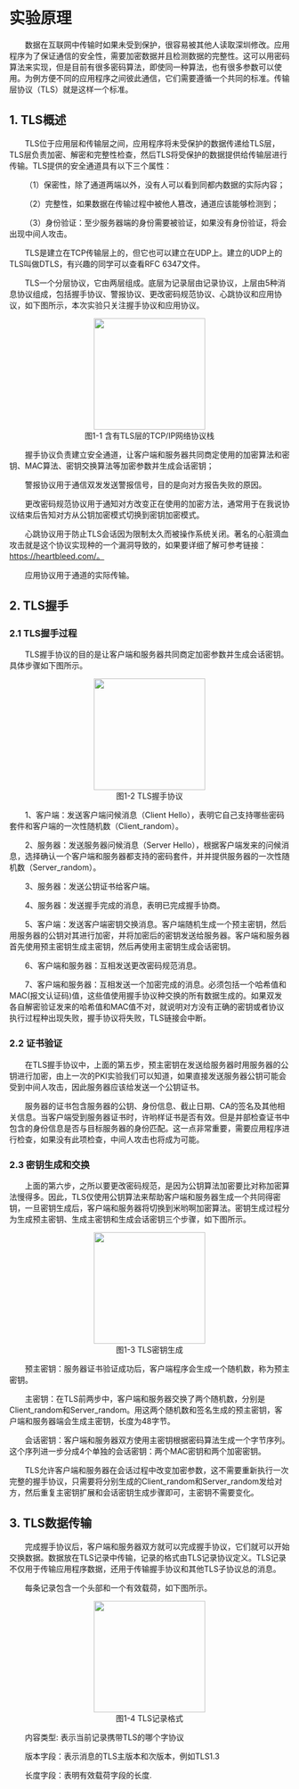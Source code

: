 # 实验原理

&emsp;&emsp;数据在互联网中传输时如果未受到保护，很容易被其他人读取深圳修改。应用程序为了保证通信的安全性，需要加密数据并且检测数据的完整性。这可以用密码算法来实现，但是目前有很多密码算法，即使同一种算法，也有很多参数可以使用。为例方便不同的应用程序之间彼此通信，它们需要遵循一个共同的标准。传输层协议（TLS）就是这样一个标准。


## 1. TLS概述

&emsp;&emsp;TLS位于应用层和传输层之间，应用程序将未受保护的数据传递给TLS层，TLS层负责加密、解密和完整性检查，然后TLS将受保护的数据提供给传输层进行传输。TLS提供的安全通道具有以下三个属性：

&emsp;&emsp;（1）保密性，除了通道两端以外，没有人可以看到同都内数据的实际内容；

&emsp;&emsp;（2）完整性，如果数据在传输过程中被他人篡改，通道应该能够检测到；

&emsp;&emsp;（3）身份验证：至少服务器端的身份需要被验证，如果没有身份验证，将会出现中间人攻击。

&emsp;&emsp;TLS是建立在TCP传输层上的，但它也可以建立在UDP上。建立的UDP上的TLS叫做DTLS，有兴趣的同学可以查看RFC 6347文件。

&emsp;&emsp;TLS一个分层协议，它由两层组成。底层为记录层由记录协议，上层由5种消息协议组成，包括握手协议、警报协议、更改密码规范协议、心跳协议和应用协议，如下图所示，本次实验只关注握手协议和应用协议。
<center><img src="../assets/1-1.png" width = 200></center>
<center>图1-1 含有TLS层的TCP/IP网络协议栈</center>

&emsp;&emsp;握手协议负责建立安全通道，让客户端和服务器共同商定使用的加密算法和密钥、MAC算法、密钥交换算法等加密参数并生成会话密钥；

&emsp;&emsp;警报协议用于通信双发发送警报信号，目的是向对方报告失败的原因。

&emsp;&emsp;更改密码规范协议用于通知对方改变正在使用的加密方法，通常用于在我说协议结束后告知对方从公钥加密模式切换到密钥加密模式。

&emsp;&emsp;心跳协议用于防止TLS会话因为限制太久而被操作系统关闭。著名的心脏滴血攻击就是这个协议实现种的一个漏洞导致的，如果要详细了解可参考链接：https://heartbleed.com/。

&emsp;&emsp;应用协议用于通道的实际传输。

## 2. TLS握手

### 2.1 TLS握手过程
&emsp;&emsp;TLS握手协议的目的是让客户端和服务器共同商定加密参数并生成会话密钥。具体步骤如下图所示。

<center><img src="../assets/1-2.png" width = 200></center>
<center>图1-2 TLS握手协议</center>

&emsp;&emsp;1、客户端：发送客户端问候消息（Client Hello），表明它自己支持哪些密码套件和客户端的一次性随机数（Client_random）。

&emsp;&emsp;2、服务器：发送服务器问候消息（Server Hello），根据客户端发来的问候消息，选择确认一个客户端和服务器都支持的密码套件，并并提供服务器的一次性随机数（Server_random）。

&emsp;&emsp;3、服务器：发送公钥证书给客户端。

&emsp;&emsp;4、服务器：发送握手完成的消息，表明已完成握手协商。

&emsp;&emsp;5、客户端：发送客户端密钥交换消息。客户端随机生成一个预主密钥，然后用服务器的公钥对其进行加密，并将加密后的密钥发送给服务器。客户端和服务器首先使用预主密钥生成主密钥，然后再使用主密钥生成会话密钥。

&emsp;&emsp;6、客户端和服务器：互相发送更改密码规范消息。

&emsp;&emsp;7、客户端和服务器：互相发送一个加密完成的消息。必须包括一个哈希值和MAC(报文认证码)值，这些值使用握手协议种交换的所有数据生成的。如果双发各自解密验证发来的哈希值和MAC值不对，就说明对方没有正确的密钥或者协议执行过程种出现失败，握手协议将失败，TLS链接会中断。

### 2.2 证书验证

&emsp;&emsp;在TLS握手协议中，上面的第五步，预主密钥在发送给服务器时用服务器的公钥进行加密，由上一次的PKI实验我们可以知道，如果直接发送服务器公钥可能会受到中间人攻击，因此服务器应该给发送一个公钥证书。

&emsp;&emsp;服务器的证书包含服务器的公钥、身份信息、截止日期、CA的签名及其他相关信息。当客户端受到服务器证书时，许哟样证书是否有效。但是并部检查证书中包含的身份信息是否与目标服务器的身份匹配。这一点非常重要，需要应用程序进行检查，如果没有此项检查，中间人攻击也将成为可能。

### 2.3 密钥生成和交换

&emsp;&emsp;上面的第六步，之所以要更改密码规范，是因为公钥算法加密要比对称加密算法慢得多。因此，TLS仅使用公钥算法来帮助客户端和服务器生成一个共同得密钥，一旦密钥生成后，客户端和服务器将切换到米哟啊加密算法。密钥生成过程分为生成预主密钥、生成主密钥和生成会话密钥三个步骤，如下图所示。

<center><img src="../assets/1-3.png" width = 200></center>
<center>图1-3 TLS密钥生成</center>

&emsp;&emsp;预主密钥：服务器证书验证成功后，客户端程序会生成一个随机数，称为预主密钥。

&emsp;&emsp;主密钥：在TLS前两步中，客户端和服务器交换了两个随机数，分别是Client_random和Server_random。用这两个随机数和签名生成的预主密钥，客户端和服务器端会生成主密钥，长度为48字节。

&emsp;&emsp;会话密钥：客户端和服务器双方使用主密钥根据密码算法生成一个字节序列。这个序列进一步分成4个单独的会话密钥：两个MAC密钥和两个加密密钥。

&emsp;&emsp;TLS允许客户端和服务器在会话过程中改变加密参数，这不需要重新执行一次完整的握手协议，只需要将分别生成的Client_random和Server_random发给对方，然后重复主密钥扩展和会话密钥生成步骤即可，主密钥不需要变化。

## 3. TLS数据传输

&emsp;&emsp;完成握手协议后，客户端和服务器双方就可以完成握手协议，它们就可以开始交换数据。数据放在TLS记录中传输，记录的格式由TLS记录协议定义。TLS记录不仅用于传输应用程序数据，还用于传输握手协议和其他TLS子协议总的消息。

&emsp;&emsp;每条记录包含一个头部和一个有效载荷，如下图所示。
<center><img src="../assets/1-4.png" width = 200></center>
<center>图1-4 TLS记录格式</center>

&emsp;&emsp;内容类型: 表示当前记录携带TLS的哪个字协议

&emsp;&emsp;版本字段：表示消息的TLS主版本和次版本，例如TLS1.3

&emsp;&emsp;长度字段：表明有效载荷字段的长度.


